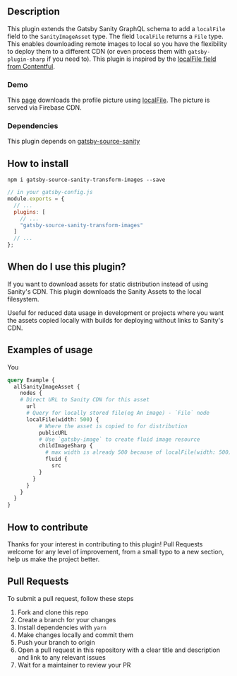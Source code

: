 ## Description

This plugin extends the Gatsby Sanity GraphQL schema to add a `localFile` field to the `SanityImageAsset` type. The field `localFile` returns a `File` type. This enables downloading remote images to local so you have the flexibility to deploy them to a different CDN (or even process them with `gatsby-plugin-sharp` if you need to). This plugin is inspired by the [localFile field from Contentful](https://github.com/gatsbyjs/gatsby/tree/master/packages/gatsby-source-contentful#download-assets-for-static-distribution).

### Demo

This [page](https://reactgraphql.academy/team/will-voelcker/) downloads the profile picture using [localFile](https://github.com/reactgraphqlacademy/reactgraphqlacademy/blob/master/src/templates/team-member.js#L210). The picture is served via Firebase CDN.

### Dependencies

This plugin depends on [gatsby-source-sanity](https://github.com/sanity-io/gatsby-source-sanity)

## How to install

`npm i gatsby-source-sanity-transform-images --save`

```js
// in your gatsby-config.js
module.exports = {
  // ...
  plugins: [
    // ...
    "gatsby-source-sanity-transform-images"
  ]
  // ...
};
```

## When do I use this plugin?

If you want to download assets for static distribution instead of using Sanity's CDN. This plugin downloads the Sanity Assets to the local filesystem.

Useful for reduced data usage in development or projects where you want the assets copied locally with builds for deploying without links to Sanity's CDN.

## Examples of usage

You

```GraphQL
query Example {
  allSanityImageAsset {
    nodes {
    # Direct URL to Sanity CDN for this asset
      url
      # Query for locally stored file(eg An image) - `File` node
      localFile(width: 500) {
          # Where the asset is copied to for distribution
          publicURL
          # Use `gatsby-image` to create fluid image resource
          childImageSharp {
            # max width is already 500 because of localFile(width: 500)
            fluid {
              src
          }
        }
      }
    }
  }
}
```

## How to contribute

Thanks for your interest in contributing to this plugin! Pull Requests welcome for any level of improvement, from a small typo to a new section, help us make the project better.

## Pull Requests

To submit a pull request, follow these steps

1. Fork and clone this repo
2. Create a branch for your changes
3. Install dependencies with `yarn`
4. Make changes locally and commit them
5. Push your branch to origin
6. Open a pull request in this repository with a clear title and description and link to any relevant issues
7. Wait for a maintainer to review your PR

